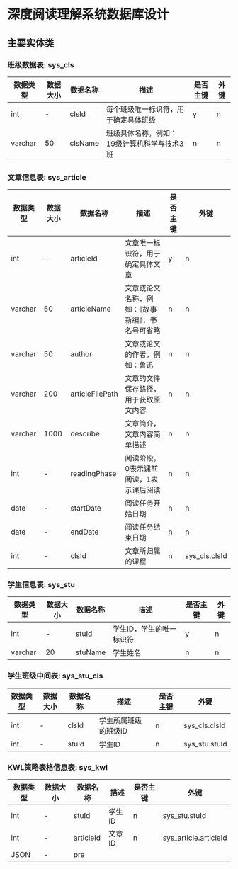 # 深度阅读理解系统数据库设计

## 主要实体类

### 班级数据表: sys_cls
数据类型|数据大小|数据名称|描述|是否主键|外键
---|---|---|---|---|---
int|-|clsId|每个班级唯一标识符，用于确定具体班级|y|n
varchar|50|clsName|班级具体名称，例如：19级计算机科学与技术3班|n|n

### 文章信息表: sys_article
数据类型|数据大小|数据名称|描述|是否主键|外键
---|---|---|---|---|---
int|-|articleId|文章唯一标识符，用于确定具体文章|y|n
varchar|50|articleName|文章或论文名称，例如：《故事新编》，书名号可省略|n|n
varchar|50|author|文章或论文的作者，例如：鲁迅|n|n
varchar|200|articleFilePath|文章的文件保存路径，用于获取原文内容|n|n
varchar|1000|describe|文章简介，文章内容简单描述|n|n
int|-|readingPhase|阅读阶段，0表示课前阅读，1表示课后阅读|n|n
date|-|startDate|阅读任务开始日期|n|n
date|-|endDate|阅读任务结束日期|n|n
int|-|clsId|文章所归属的课程|n|sys_cls.clsId


### 学生信息表: sys_stu
数据类型|数据大小|数据名称|描述|是否主键|外键
---|---|---|---|---|---
int|-|stuId|学生ID，学生的唯一标识符|y|n
varchar|20|stuName|学生姓名|n|n

### 学生班级中间表: sys_stu_cls
数据类型|数据大小|数据名称|描述|是否主键|外键
---|---|---|---|---|---
int|-|clsId|学生所属班级的班级ID|n|sys_cls.clsId
int|-|stuId|学生ID|n|sys_stu.stuId

### KWL策略表格信息表: sys_kwl
数据类型|数据大小|数据名称|描述|是否主键|外键
---|---|---|---|---|---
int|-|stuId|学生ID|n|sys_stu.stuId
int|-|articleId|文章ID|n|sys_article.articleId
JSON|-|pre

